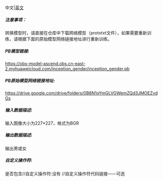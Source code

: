中文|[英文](Readme.md)
##### 注意事项：
转换模型时，请直接在仓库中下载网络模型（prototxt文件），如果需要重新训练，请根据下面的原始模型网络链接地址进行重新训练。

##### PB模型链接:
https://obs-model-ascend.obs.cn-east-2.myhuaweicloud.com/inception_gender/inception_gender.pb

##### PB原始模型网络链接地址:
https://drive.google.com/drive/folders/0B8N1oYmGLVGWemZQd3JMOEZvdGs

##### 输入数据描述:

输入图像大小为227*227，格式为BGR

##### 输出数据描述:

输出男或女

##### 自定义操作符:
是否包含//自定义操作符:没有
//自定义操作符代码链接——可选